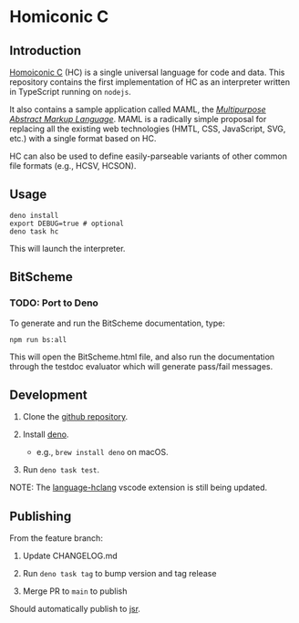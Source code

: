 # Homiconic C

## Introduction

[Homoiconic C](https://theswanfactory.wordpress.com/2016/12/20/homoiconic-c-a-universal-language-for-code-and-data/)
(HC) is a single universal language for code and data. This repository contains
the first implementation of HC as an interpreter written in TypeScript running
on `nodejs`.

It also contains a sample application called MAML, the
[_Multipurpose Abstract Markup Language_](https://theswanfactory.wordpress.com/2016/11/08/introducing-maml-a-draft-proposal-for-html6/).
MAML is a radically simple proposal for replacing all the existing web
technologies (HMTL, CSS, JavaScript, SVG, etc.) with a single format based on
HC.

HC can also be used to define easily-parseable variants of other common file
formats (e.g., HCSV, HCSON).

## Usage

```shell
deno install
export DEBUG=true # optional
deno task hc
```

This will launch the interpreter.

## BitScheme

### TODO: Port to Deno

To generate and run the BitScheme documentation, type:

```shell
npm run bs:all
```

This will open the BitScheme.html file, and also run the documentation through
the testdoc evaluator which will generate pass/fail messages.

## Development

1. Clone the [github repository](https://github.com/TheSwanFactory/hclang.git).

2. Install [deno](https://github.com/denoland/deno).

   - e.g., `brew install deno` on macOS.

3. Run `deno task test`.

NOTE: The [language-hclang](https://github.com/TheSwanFactory/language-hclang)
vscode extension is still being updated.

## Publishing

From the feature branch:

1. Update CHANGELOG.md

1. Run `deno task tag` to bump version and tag release

1. Merge PR to `main` to publish

Should automatically publish to [jsr](https://jsr.io/@swanfactory/hclang).
